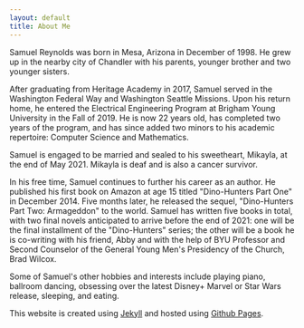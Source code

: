 ```yaml
---
layout: default
title: About Me
---
```


Samuel Reynolds was born in Mesa, Arizona in December of 1998. He grew up in the nearby city of Chandler with his parents, younger brother and two younger sisters.

After graduating from Heritage Academy in 2017, Samuel served in the Washington Federal Way and Washington Seattle Missions. Upon his return home, he entered the Electrical Engineering Program at Brigham Young University in the Fall of 2019. He is now 22 years old, has completed two years of the program, and has since added two minors to his academic repertoire: Computer Science and Mathematics.

Samuel is engaged to be married and sealed to his sweetheart, Mikayla, at the end of May 2021. Mikayla is deaf and is also a cancer survivor.

In his free time, Samuel continues to further his career as an author. He published his first book on Amazon at age 15 titled "Dino-Hunters Part One" in December 2014. Five months later, he released the sequel, "Dino-Hunters Part Two: Armageddon" to the world. Samuel has written five books in total, with two final novels anticipated to arrive before the end of 2021: one will be the final installment of the "Dino-Hunters" series; the other will be a book he is co-writing with his friend, Abby and with the help of BYU Professor and Second Counselor of the General Young Men's Presidency of the Church, Brad Wilcox.

Some of Samuel's other hobbies and interests include playing piano, ballroom dancing, obsessing over the latest Disney+ Marvel or Star Wars release, sleeping, and eating. 






This website is created using [Jekyll](https://jekyllrb.com/) and hosted using [Github Pages](https://pages.github.com/).